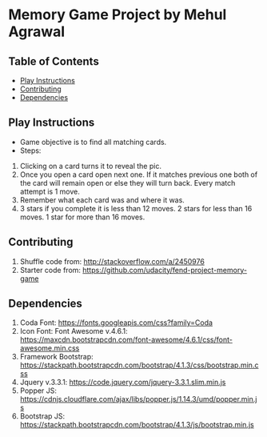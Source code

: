 # Memory Game Project by Mehul Agrawal

## Table of Contents

* [Play Instructions](#playinstructions)
* [Contributing](#contributing)
* [Dependencies](#dependencies)

## Play Instructions
- Game objective is to find all matching cards.
- Steps:
1) Clicking on a card turns it to reveal the pic.
2) Once you open a card open next one. If it matches previous one both of the card will remain open or else they will turn back. Every match attempt is 1 move.
3) Remember what each card was and where it was.
4) 3 stars if you complete it is less than 12 moves. 2 stars for less than 16 moves. 1 star for more than 16 moves.

## Contributing
1) Shuffle code from: http://stackoverflow.com/a/2450976
2) Starter code from: https://github.com/udacity/fend-project-memory-game

## Dependencies
1) Coda Font: https://fonts.googleapis.com/css?family=Coda
2) Icon Font: Font Awesome v.4.6.1: https://maxcdn.bootstrapcdn.com/font-awesome/4.6.1/css/font-awesome.min.css
3) Framework Bootstrap: https://stackpath.bootstrapcdn.com/bootstrap/4.1.3/css/bootstrap.min.css
4) Jquery v.3.3.1: https://code.jquery.com/jquery-3.3.1.slim.min.js
5) Popper JS: https://cdnjs.cloudflare.com/ajax/libs/popper.js/1.14.3/umd/popper.min.js
6) Bootstrap JS: https://stackpath.bootstrapcdn.com/bootstrap/4.1.3/js/bootstrap.min.js
